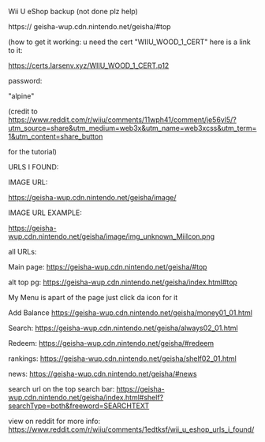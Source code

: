 Wii U eShop backup (not done plz help)

https:// geisha-wup.cdn.nintendo.net/geisha/#top


(how to get it working: u need the cert "WIIU_WOOD_1_CERT" here is a link to it:

https://certs.larsenv.xyz/WIIU_WOOD_1_CERT.p12

password:

"alpine"

(credit to https://www.reddit.com/r/wiiu/comments/11wph41/comment/je56yl5/?utm_source=share&utm_medium=web3x&utm_name=web3xcss&utm_term=1&utm_content=share_button

for the tutorial)

URLS I FOUND:

IMAGE URL:

https://geisha-wup.cdn.nintendo.net/geisha/image/

IMAGE URL EXAMPLE:

https://geisha-wup.cdn.nintendo.net/geisha/image/img_unknown_MiiIcon.png

all URLs:

Main page: https://geisha-wup.cdn.nintendo.net/geisha/#top

alt top pg: https://geisha-wup.cdn.nintendo.net/geisha/index.html#top

My Menu is apart of the page just click da icon for it

Add Balance https://geisha-wup.cdn.nintendo.net/geisha/money01_01.html

Search: https://geisha-wup.cdn.nintendo.net/geisha/always02_01.html

Redeem: https://geisha-wup.cdn.nintendo.net/geisha/#redeem

rankings: https://geisha-wup.cdn.nintendo.net/geisha/shelf02_01.html

news: https://geisha-wup.cdn.nintendo.net/geisha/#news

search url on the top search bar: https://geisha-wup.cdn.nintendo.net/geisha/index.html#shelf?searchType=both&freeword=SEARCHTEXT

view on reddit for more info:
https://www.reddit.com/r/wiiu/comments/1edtksf/wii_u_eshop_urls_i_found/
